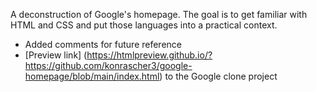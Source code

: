A deconstruction of Google's homepage. 
The goal is to get familiar with HTML and CSS and put
those languages into a practical context.

* Added comments for future reference
* [Preview link] (https://htmlpreview.github.io/?https://github.com/konrascher3/google-homepage/blob/main/index.html) to the Google clone project
